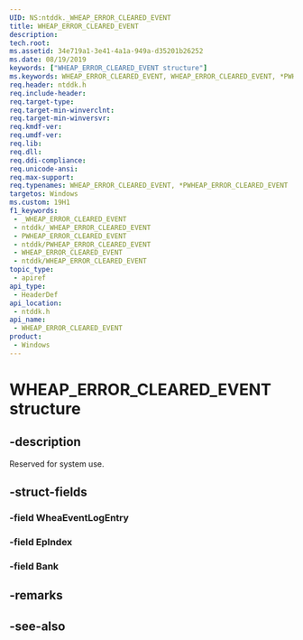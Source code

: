 ```yaml
---
UID: NS:ntddk._WHEAP_ERROR_CLEARED_EVENT
title: WHEAP_ERROR_CLEARED_EVENT
description: 
tech.root: 
ms.assetid: 34e719a1-3e41-4a1a-949a-d35201b26252
ms.date: 08/19/2019
keywords: ["WHEAP_ERROR_CLEARED_EVENT structure"]
ms.keywords: WHEAP_ERROR_CLEARED_EVENT, WHEAP_ERROR_CLEARED_EVENT, *PWHEAP_ERROR_CLEARED_EVENT,
req.header: ntddk.h
req.include-header: 
req.target-type: 
req.target-min-winverclnt: 
req.target-min-winversvr: 
req.kmdf-ver: 
req.umdf-ver: 
req.lib: 
req.dll: 
req.ddi-compliance: 
req.unicode-ansi: 
req.max-support: 
req.typenames: WHEAP_ERROR_CLEARED_EVENT, *PWHEAP_ERROR_CLEARED_EVENT
targetos: Windows
ms.custom: 19H1
f1_keywords:
 - _WHEAP_ERROR_CLEARED_EVENT
 - ntddk/_WHEAP_ERROR_CLEARED_EVENT
 - PWHEAP_ERROR_CLEARED_EVENT
 - ntddk/PWHEAP_ERROR_CLEARED_EVENT
 - WHEAP_ERROR_CLEARED_EVENT
 - ntddk/WHEAP_ERROR_CLEARED_EVENT
topic_type:
 - apiref
api_type:
 - HeaderDef
api_location:
 - ntddk.h
api_name:
 - WHEAP_ERROR_CLEARED_EVENT
product:
 - Windows
---
```


# WHEAP_ERROR_CLEARED_EVENT structure


## -description

Reserved for system use.

## -struct-fields

### -field WheaEventLogEntry

### -field EpIndex

### -field Bank

## -remarks

## -see-also

